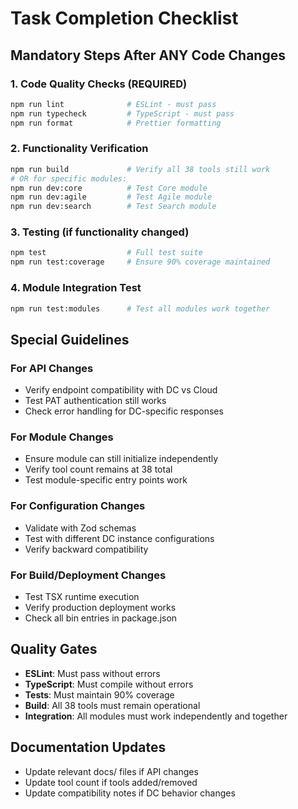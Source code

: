 # Task Completion Checklist

## Mandatory Steps After ANY Code Changes

### 1. Code Quality Checks (REQUIRED)
```bash
npm run lint              # ESLint - must pass
npm run typecheck         # TypeScript - must pass  
npm run format            # Prettier formatting
```

### 2. Functionality Verification
```bash
npm run build             # Verify all 38 tools still work
# OR for specific modules:
npm run dev:core          # Test Core module
npm run dev:agile         # Test Agile module  
npm run dev:search        # Test Search module
```

### 3. Testing (if functionality changed)
```bash
npm test                  # Full test suite
npm run test:coverage     # Ensure 90% coverage maintained
```

### 4. Module Integration Test
```bash
npm run test:modules      # Test all modules work together
```

## Special Guidelines

### For API Changes
- Verify endpoint compatibility with DC vs Cloud
- Test PAT authentication still works
- Check error handling for DC-specific responses

### For Module Changes  
- Ensure module can still initialize independently
- Verify tool count remains at 38 total
- Test module-specific entry points work

### For Configuration Changes
- Validate with Zod schemas
- Test with different DC instance configurations
- Verify backward compatibility

### For Build/Deployment Changes
- Test TSX runtime execution
- Verify production deployment works
- Check all bin entries in package.json

## Quality Gates
- **ESLint**: Must pass without errors
- **TypeScript**: Must compile without errors
- **Tests**: Must maintain 90% coverage
- **Build**: All 38 tools must remain operational
- **Integration**: All modules must work independently and together

## Documentation Updates
- Update relevant docs/ files if API changes
- Update tool count if tools added/removed
- Update compatibility notes if DC behavior changes